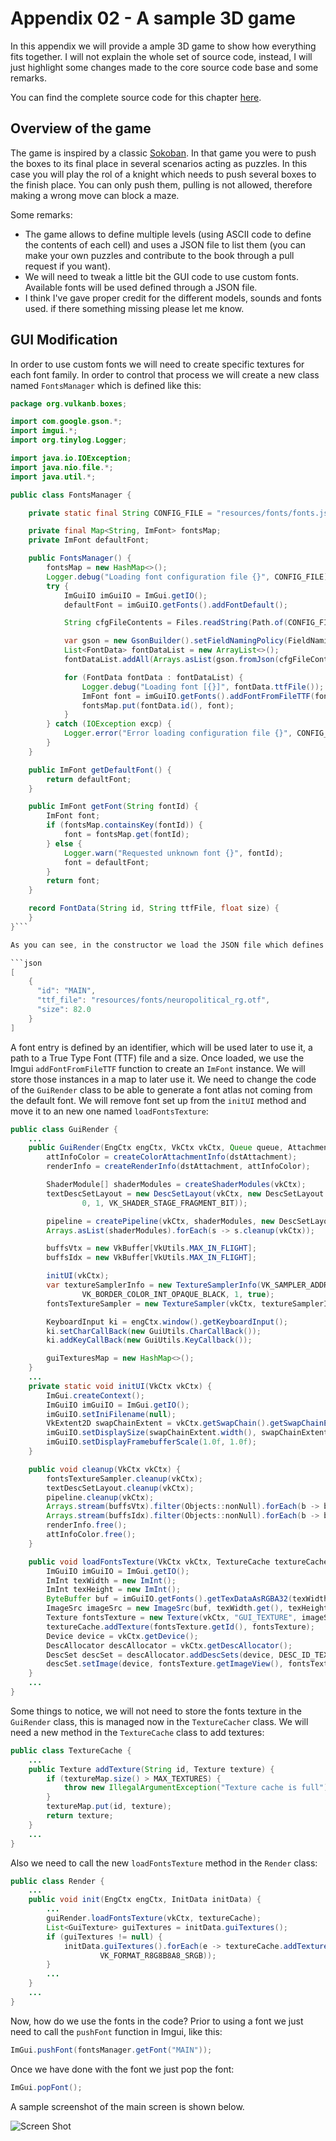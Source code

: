 # Appendix 02 - A sample 3D game

In this appendix we will provide a ample 3D game to show how everything fits together. I will not explain the whole set of source code, instead, I will just highlight some changes made to the core source code base and some remarks.

You can find the complete source code for this chapter [here](../../booksamples/appendix-02).

## Overview of the game

The game is inspired by a classic [Sokoban](https://es.wikipedia.org/wiki/Sokoban). In that game you were to push the boxes to its final place in several scenarios acting as puzzles. In this case you will play the rol of a knight which needs to push several boxes to the finish place. You can only push them, pulling is not allowed, therefore making a wrong move can block a maze.

Some remarks:
- The game allows to define multiple levels (using ASCII code to define the contents of each cell) and uses a JSON file to list them (you can make your own puzzles and contribute to the book through a pull request if you want).
- We will need to tweak a little bit the GUI code to use custom fonts. Available fonts will be used defined through a JSON file.
- I think I've gave proper credit for the different models, sounds and fonts used. if there something missing please let me know.

## GUI Modification

In order to use custom fonts we will need to create specific textures for each font family. In order to control that process we will create a new class named `FontsManager` which is defined like this:

```java
package org.vulkanb.boxes;

import com.google.gson.*;
import imgui.*;
import org.tinylog.Logger;

import java.io.IOException;
import java.nio.file.*;
import java.util.*;

public class FontsManager {

    private static final String CONFIG_FILE = "resources/fonts/fonts.json";

    private final Map<String, ImFont> fontsMap;
    private ImFont defaultFont;

    public FontsManager() {
        fontsMap = new HashMap<>();
        Logger.debug("Loading font configuration file {}", CONFIG_FILE);
        try {
            ImGuiIO imGuiIO = ImGui.getIO();
            defaultFont = imGuiIO.getFonts().addFontDefault();

            String cfgFileContents = Files.readString(Path.of(CONFIG_FILE));

            var gson = new GsonBuilder().setFieldNamingPolicy(FieldNamingPolicy.LOWER_CASE_WITH_UNDERSCORES).create();
            List<FontData> fontDataList = new ArrayList<>();
            fontDataList.addAll(Arrays.asList(gson.fromJson(cfgFileContents, FontData[].class)));

            for (FontData fontData : fontDataList) {
                Logger.debug("Loading font [{}]", fontData.ttfFile());
                ImFont font = imGuiIO.getFonts().addFontFromFileTTF(fontData.ttfFile(), fontData.size());
                fontsMap.put(fontData.id(), font);
            }
        } catch (IOException excp) {
            Logger.error("Error loading configuration file {}", CONFIG_FILE, excp);
        }
    }

    public ImFont getDefaultFont() {
        return defaultFont;
    }

    public ImFont getFont(String fontId) {
        ImFont font;
        if (fontsMap.containsKey(fontId)) {
            font = fontsMap.get(fontId);
        } else {
            Logger.warn("Requested unknown font {}", fontId);
            font = defaultFont;
        }
        return font;
    }

    record FontData(String id, String ttfFile, float size) {
    }
}```

As you can see, in the constructor we load the JSON file which defines the fonts available. That file may look like this:

```json
[
    {
      "id": "MAIN",
      "ttf_file": "resources/fonts/neuropolitical_rg.otf",
      "size": 82.0
    }	
]
```

A font entry is defined by an identifier, which will be used later to use it, a path to a True Type Font (TTF) file and a size. Once loaded, we use the Imgui `addFontFromFileTTF` function to create an `ImFont` instance. We will store those instances in a map to later use it. We need to change the code of the `GuiRender` class
to be able to generate a font atlas not coming from the default font. We will remove font set up from the `initUI` method and move it to an new one named `loadFontsTexture`:

```java
public class GuiRender {
    ...
    public GuiRender(EngCtx engCtx, VkCtx vkCtx, Queue queue, Attachment dstAttachment) {
        attInfoColor = createColorAttachmentInfo(dstAttachment);
        renderInfo = createRenderInfo(dstAttachment, attInfoColor);

        ShaderModule[] shaderModules = createShaderModules(vkCtx);
        textDescSetLayout = new DescSetLayout(vkCtx, new DescSetLayout.LayoutInfo(VK_DESCRIPTOR_TYPE_COMBINED_IMAGE_SAMPLER,
                0, 1, VK_SHADER_STAGE_FRAGMENT_BIT));

        pipeline = createPipeline(vkCtx, shaderModules, new DescSetLayout[]{textDescSetLayout});
        Arrays.asList(shaderModules).forEach(s -> s.cleanup(vkCtx));

        buffsVtx = new VkBuffer[VkUtils.MAX_IN_FLIGHT];
        buffsIdx = new VkBuffer[VkUtils.MAX_IN_FLIGHT];

        initUI(vkCtx);
        var textureSamplerInfo = new TextureSamplerInfo(VK_SAMPLER_ADDRESS_MODE_REPEAT,
                VK_BORDER_COLOR_INT_OPAQUE_BLACK, 1, true);
        fontsTextureSampler = new TextureSampler(vkCtx, textureSamplerInfo);

        KeyboardInput ki = engCtx.window().getKeyboardInput();
        ki.setCharCallBack(new GuiUtils.CharCallBack());
        ki.addKeyCallBack(new GuiUtils.KeyCallback());

        guiTexturesMap = new HashMap<>();
    }
    ...
    private static void initUI(VkCtx vkCtx) {
        ImGui.createContext();
        ImGuiIO imGuiIO = ImGui.getIO();
        imGuiIO.setIniFilename(null);
        VkExtent2D swapChainExtent = vkCtx.getSwapChain().getSwapChainExtent();
        imGuiIO.setDisplaySize(swapChainExtent.width(), swapChainExtent.height());
        imGuiIO.setDisplayFramebufferScale(1.0f, 1.0f);
    }

    public void cleanup(VkCtx vkCtx) {
        fontsTextureSampler.cleanup(vkCtx);
        textDescSetLayout.cleanup(vkCtx);
        pipeline.cleanup(vkCtx);
        Arrays.stream(buffsVtx).filter(Objects::nonNull).forEach(b -> b.cleanup(vkCtx));
        Arrays.stream(buffsIdx).filter(Objects::nonNull).forEach(b -> b.cleanup(vkCtx));
        renderInfo.free();
        attInfoColor.free();
    }

    public void loadFontsTexture(VkCtx vkCtx, TextureCache textureCache) {
        ImGuiIO imGuiIO = ImGui.getIO();
        ImInt texWidth = new ImInt();
        ImInt texHeight = new ImInt();
        ByteBuffer buf = imGuiIO.getFonts().getTexDataAsRGBA32(texWidth, texHeight);
        ImageSrc imageSrc = new ImageSrc(buf, texWidth.get(), texHeight.get(), 4);
        Texture fontsTexture = new Texture(vkCtx, "GUI_TEXTURE", imageSrc, VK_FORMAT_R8G8B8A8_SRGB);
        textureCache.addTexture(fontsTexture.getId(), fontsTexture);
        Device device = vkCtx.getDevice();
        DescAllocator descAllocator = vkCtx.getDescAllocator();
        DescSet descSet = descAllocator.addDescSets(device, DESC_ID_TEXT, 1, textDescSetLayout)[0];
        descSet.setImage(device, fontsTexture.getImageView(), fontsTextureSampler, textDescSetLayout.getLayoutInfo().binding());
    }
    ...
}
```

Some things to notice, we will not need to store the fonts texture in the `GuiRender` class, this is managed now in the `TextureCacher` class. We will need
a new method in the `TextureCache` class to add textures:

```java
public class TextureCache {
    ...
    public Texture addTexture(String id, Texture texture) {
        if (textureMap.size() > MAX_TEXTURES) {
            throw new IllegalArgumentException("Texture cache is full");
        }
        textureMap.put(id, texture);
        return texture;
    }
    ...
}
```

Also we need to call the new `loadFontsTexture` method in the `Render` class:

```java
public class Render {
    ...
    public void init(EngCtx engCtx, InitData initData) {
        ...
        guiRender.loadFontsTexture(vkCtx, textureCache);
        List<GuiTexture> guiTextures = initData.guiTextures();
        if (guiTextures != null) {
            initData.guiTextures().forEach(e -> textureCache.addTexture(vkCtx, e.texturePath(), e.texturePath(),
                    VK_FORMAT_R8G8B8A8_SRGB));
        }
        ...
    }
    ...
}
```

Now, how do we use the fonts in the code? Prior to using a font we just need to call the `pushFont` function in Imgui, like this:
```java
ImGui.pushFont(fontsManager.getFont("MAIN"));
```

Once we have done with the font we just pop the font:
```java
ImGui.popFont();
```

A sample screenshot of the main screen is shown below.

<img src="../appendix-02/rap02-screen-shot.png" title="" alt="Screen Shot" data-align="center">